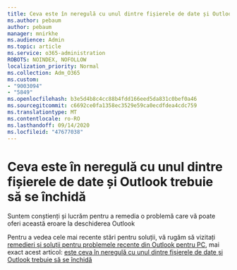 ```yaml
---
title: Ceva este în neregulă cu unul dintre fișierele de date și Outlook trebuie să se închidă
ms.author: pebaum
author: pebaum
manager: mnirkhe
ms.audience: Admin
ms.topic: article
ms.service: o365-administration
ROBOTS: NOINDEX, NOFOLLOW
localization_priority: Normal
ms.collection: Adm_O365
ms.custom:
- "9003094"
- "5849"
ms.openlocfilehash: b3e5d4b8c4cc88b4fdd166eed5da831c0bef0a46
ms.sourcegitcommit: c6692ce0fa1358ec3529e59ca0ecdfdea4cdc759
ms.translationtype: MT
ms.contentlocale: ro-RO
ms.lasthandoff: 09/14/2020
ms.locfileid: "47677038"
---
```

# <a name="something-is-wrong-with-one-of-your-data-files-and-outlook-needs-to-close"></a>Ceva este în neregulă cu unul dintre fișierele de date și Outlook trebuie să se închidă

Suntem conștienți și lucrăm pentru a remedia o problemă care vă poate oferi această eroare la deschiderea Outlook

Pentru a vedea cele mai recente stări pentru soluții, vă rugăm să vizitați  [remedieri și soluții pentru problemele recente din Outlook pentru PC](https://support.microsoft.com/office/ecf61305-f84f-4e13-bb73-95a214ac1230), mai exact acest articol: [este ceva în neregulă cu unul dintre fișierele de date și Outlook trebuie să se închidă](https://support.microsoft.com/office/a3b59934-2446-4f2a-bd25-58f88188b9b2)
